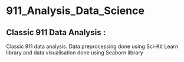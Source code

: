 # 911_Analysis_Data_Science
## Classic 911 Data Analysis :
Classic 911 data analysis. Data preprocessing done using Sci-Kit Learn library and data visualisation done using Seaborn library
